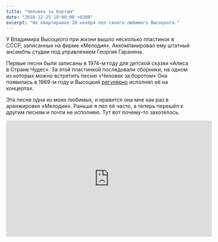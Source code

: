 ```yaml
---
title: "Человек за бортом"
date: "2018-12-25 18:00:00 +0300"
excerpt: "На квартирнике 28 ноября пел своего любимого Высоцкого."
---
```


У Владимира Высоцкого при жизни вышло несколько пластинок в СССР, записанных на фирме &laquo;Мелодия&raquo;. Аккомпанировал ему штатный ансамбль студии под управлением Георгия Гараняна.

Первые песни были записаны в 1974-м году для детской сказки &laquo;Алиса в Стране Чудес&raquo;. За
этой пластинкой последовали сборники, на одном из которых можно встретить песню &laquo;Человек за боротом&raquo; Она появилась в 1969-м году и Высоцкий [регулярно](http://v-vissotsky.ru/song.php?pid=207) исполнял её на концертах.

Эта песня одна из моих любимых, и нравится она мне как раз в аранжировке &laquo;Мелодии&raquo;. Раньше я пел её часто, а теперь перешёл к другим песням и почти не исполняю. Тут вот почему-то захотелось.

<div class="video-wrapper">
  <iframe width="560" height="315" src="https://www.youtube.com/embed/WVSaZwut2PU" frameborder="0" allow="accelerometer; autoplay; encrypted-media; gyroscope; picture-in-picture" allowfullscreen></iframe>
</div>
